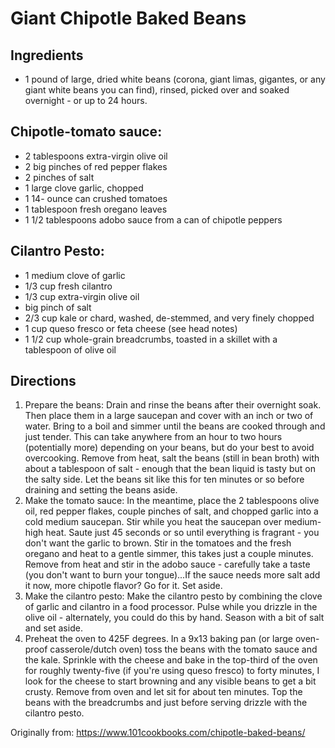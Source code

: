 Giant Chipotle Baked Beans
=========

Ingredients
-----------
 * 1 pound of large, dried white beans (corona, giant limas, gigantes, or any giant white beans you can find), rinsed, picked over and soaked overnight - or up to 24 hours.

Chipotle-tomato sauce:
-----------
 * 2 tablespoons extra-virgin olive oil
 * 2 big pinches of red pepper flakes
 * 2 pinches of salt
 * 1 large clove garlic, chopped
 * 1 14- ounce can crushed tomatoes
 * 1 tablespoon fresh oregano leaves
 * 1 1/2 tablespoons adobo sauce from a can of chipotle peppers

Cilantro Pesto:
-----------
 * 1 medium clove of garlic
 * 1/3 cup fresh cilantro
 * 1/3 cup extra-virgin olive oil
 * big pinch of salt
 * 2/3 cup kale or chard, washed, de-stemmed, and very finely chopped
 * 1 cup queso fresco or feta cheese (see head notes)
 * 1 1/2 cup whole-grain breadcrumbs, toasted in a skillet with a tablespoon of olive oil

Directions
---------
 1. Prepare the beans: Drain and rinse the beans after their overnight soak. Then place them in a large saucepan and cover with an inch or two of water. Bring to a boil and simmer until the beans are cooked through and just tender. This can take anywhere from an hour to two hours (potentially more) depending on your beans, but do your best to avoid overcooking. Remove from heat, salt the beans (still in bean broth) with about a tablespoon of salt - enough that the bean liquid is tasty but on the salty side. Let the beans sit like this for ten minutes or so before draining and setting the beans aside.
 2. Make the tomato sauce: In the meantime, place the 2 tablespoons olive oil, red pepper flakes, couple pinches of salt, and chopped garlic into a cold medium saucepan. Stir while you heat the saucepan over medium-high heat. Saute just 45 seconds or so until everything is fragrant - you don't want the garlic to brown. Stir in the tomatoes and the fresh oregano and heat to a gentle simmer, this takes just a couple minutes. Remove from heat and stir in the adobo sauce - carefully take a taste (you don't want to burn your tongue)...If the sauce needs more salt add it now, more chipotle flavor? Go for it. Set aside.
 3. Make the cilantro pesto: Make the cilantro pesto by combining the clove of garlic and cilantro in a food processor. Pulse while you drizzle in the olive oil - alternately, you could do this by hand. Season with a bit of salt and set aside.
 4. Preheat the oven to 425F degrees. In a 9x13 baking pan (or large oven-proof casserole/dutch oven) toss the beans with the tomato sauce and the kale. Sprinkle with the cheese and bake in the top-third of the oven for roughly twenty-five (if you're using queso fresco) to forty minutes, I look for the cheese to start browning and any visible beans to get a bit crusty. Remove from oven and let sit for about ten minutes. Top the beans with the breadcrumbs and just before serving drizzle with the cilantro pesto.

Originally from:
  https://www.101cookbooks.com/chipotle-baked-beans/
